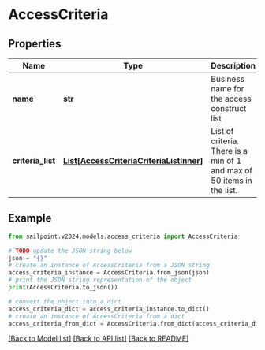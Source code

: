 # AccessCriteria


## Properties

Name | Type | Description | Notes
------------ | ------------- | ------------- | -------------
**name** | **str** | Business name for the access construct list | [optional] 
**criteria_list** | [**List[AccessCriteriaCriteriaListInner]**](AccessCriteriaCriteriaListInner.md) | List of criteria. There is a min of 1 and max of 50 items in the list. | [optional] 

## Example

```python
from sailpoint.v2024.models.access_criteria import AccessCriteria

# TODO update the JSON string below
json = "{}"
# create an instance of AccessCriteria from a JSON string
access_criteria_instance = AccessCriteria.from_json(json)
# print the JSON string representation of the object
print(AccessCriteria.to_json())

# convert the object into a dict
access_criteria_dict = access_criteria_instance.to_dict()
# create an instance of AccessCriteria from a dict
access_criteria_from_dict = AccessCriteria.from_dict(access_criteria_dict)
```
[[Back to Model list]](../README.md#documentation-for-models) [[Back to API list]](../README.md#documentation-for-api-endpoints) [[Back to README]](../README.md)


